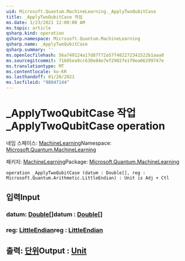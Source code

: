 ```yaml
---
uid: Microsoft.Quantum.MachineLearning._ApplyTwoQubitCase
title: _ApplyTwoQubitCase 작업
ms.date: 1/23/2021 12:00:00 AM
ms.topic: article
qsharp.kind: operation
qsharp.namespace: Microsoft.Quantum.MachineLearning
qsharp.name: _ApplyTwoQubitCase
qsharp.summary: ''
ms.openlocfilehash: 56a749124a17d87f72a57f482272341522b1aaa8
ms.sourcegitcommit: 71605ea9cc630e84e7ef29027e1f0ea06299747e
ms.translationtype: MT
ms.contentlocale: ko-KR
ms.lasthandoff: 01/26/2021
ms.locfileid: "98847144"
---
```

# <a name="_applytwoqubitcase-operation"></a><span data-ttu-id="e352a-102">_ApplyTwoQubitCase 작업</span><span class="sxs-lookup"><span data-stu-id="e352a-102">_ApplyTwoQubitCase operation</span></span>

<span data-ttu-id="e352a-103">네임 스페이스: [MachineLearning](xref:Microsoft.Quantum.MachineLearning)</span><span class="sxs-lookup"><span data-stu-id="e352a-103">Namespace: [Microsoft.Quantum.MachineLearning](xref:Microsoft.Quantum.MachineLearning)</span></span>

<span data-ttu-id="e352a-104">패키지: [MachineLearning](https://nuget.org/packages/Microsoft.Quantum.MachineLearning)</span><span class="sxs-lookup"><span data-stu-id="e352a-104">Package: [Microsoft.Quantum.MachineLearning](https://nuget.org/packages/Microsoft.Quantum.MachineLearning)</span></span>




```qsharp
operation _ApplyTwoQubitCase (datum : Double[], reg : Microsoft.Quantum.Arithmetic.LittleEndian) : Unit is Adj + Ctl
```


## <a name="input"></a><span data-ttu-id="e352a-105">입력</span><span class="sxs-lookup"><span data-stu-id="e352a-105">Input</span></span>

### <a name="datum--double"></a><span data-ttu-id="e352a-106">datum: [Double](xref:microsoft.quantum.lang-ref.double)[]</span><span class="sxs-lookup"><span data-stu-id="e352a-106">datum : [Double](xref:microsoft.quantum.lang-ref.double)[]</span></span>




### <a name="reg--littleendian"></a><span data-ttu-id="e352a-107">reg: [LittleEndian](xref:Microsoft.Quantum.Arithmetic.LittleEndian)</span><span class="sxs-lookup"><span data-stu-id="e352a-107">reg : [LittleEndian](xref:Microsoft.Quantum.Arithmetic.LittleEndian)</span></span>





## <a name="output--unit"></a><span data-ttu-id="e352a-108">출력: [단위](xref:microsoft.quantum.lang-ref.unit)</span><span class="sxs-lookup"><span data-stu-id="e352a-108">Output : [Unit](xref:microsoft.quantum.lang-ref.unit)</span></span>

